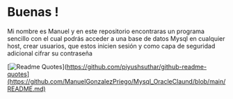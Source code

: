 # Buenas !

Mi nombre es Manuel y en este repositorio encontraras un programa sencillo con el cual podrás acceder a una base de datos Mysql en cualquier host, crear usuarios, que estos inicien sesión y como capa de seguridad adicional cifrar su contraseña

[![Readme Quotes](https://quotes-github-readme.vercel.app/api?type=horizontal&theme=monokai)](https://github.com/piyushsuthar/github-readme-quotes](https://github.com/ManuelGonzalezPriego/Mysql_OracleClaund/blob/main/README.md)
